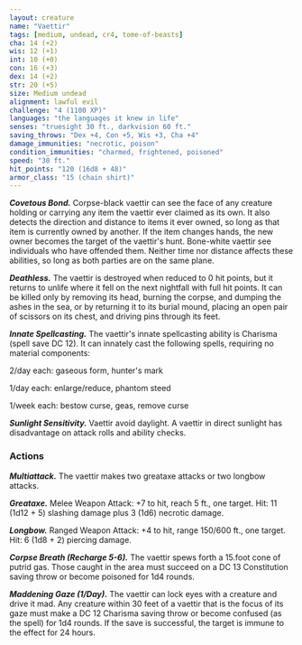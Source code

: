 ```yaml
---
layout: creature
name: "Vaettir"
tags: [medium, undead, cr4, tome-of-beasts]
cha: 14 (+2)
wis: 12 (+1)
int: 10 (+0)
con: 16 (+3)
dex: 14 (+2)
str: 20 (+5)
size: Medium undead
alignment: lawful evil
challenge: "4 (1100 XP)"
languages: "the languages it knew in life"
senses: "truesight 30 ft., darkvision 60 ft."
saving_throws: "Dex +4, Con +5, Wis +3, Cha +4"
damage_immunities: "necrotic, poison"
condition_immunities: "charmed, frightened, poisoned"
speed: "30 ft."
hit_points: "120 (16d8 + 48)"
armor_class: "15 (chain shirt)"
---
```


***Covetous Bond.*** Corpse-black vaettir can see the face of any creature holding or carrying any item the vaettir ever claimed as its own. It also detects the direction and distance to items it ever owned, so long as that item is currently owned by another. If the item changes hands, the new owner becomes the target of the vaettir's hunt. Bone-white vaettir see individuals who have offended them. Neither time nor distance affects these abilities, so long as both parties are on the same plane.

***Deathless.*** The vaettir is destroyed when reduced to 0 hit points, but it returns to unlife where it fell on the next nightfall with full hit points. It can be killed only by removing its head, burning the corpse, and dumping the ashes in the sea, or by returning it to its burial mound, placing an open pair of scissors on its chest, and driving pins through its feet.

***Innate Spellcasting.*** The vaettir's innate spellcasting ability is Charisma (spell save DC 12). It can innately cast the following spells, requiring no material components:

2/day each: gaseous form, hunter's mark

1/day each: enlarge/reduce, phantom steed

1/week each: bestow curse, geas, remove curse

***Sunlight Sensitivity.*** Vaettir avoid daylight. A vaettir in direct sunlight has disadvantage on attack rolls and ability checks.

### Actions

***Multiattack.*** The vaettir makes two greataxe attacks or two longbow attacks.

***Greataxe.*** Melee Weapon Attack: +7 to hit, reach 5 ft., one target. Hit: 11 (1d12 + 5) slashing damage plus 3 (1d6) necrotic damage.

***Longbow.*** Ranged Weapon Attack: +4 to hit, range 150/600 ft., one target. Hit: 6 (1d8 + 2) piercing damage.

***Corpse Breath (Recharge 5-6).*** The vaettir spews forth a 15.foot cone of putrid gas. Those caught in the area must succeed on a DC 13 Constitution saving throw or become poisoned for 1d4 rounds.

***Maddening Gaze (1/Day).*** The vaettir can lock eyes with a creature and drive it mad. Any creature within 30 feet of a vaettir that is the focus of its gaze must make a DC 12 Charisma saving throw or become confused (as the spell) for 1d4 rounds. If the save is successful, the target is immune to the effect for 24 hours.


